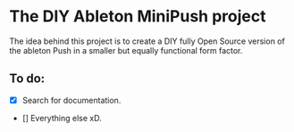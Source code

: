 #   The DIY Ableton MiniPush project

The idea behind this project is to create a DIY fully Open Source version of the ableton Push in a smaller but equally functional form factor.

##  To do:

- [x] Search for documentation.
- [] Everything else xD.